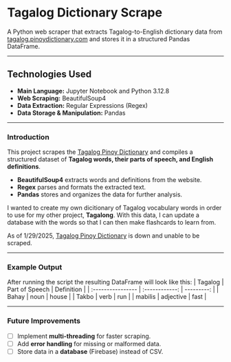 # Tagalog Dictionary Scrape

A Python web scraper that extracts Tagalog-to-English dictionary data from [tagalog.pinoydictionary.com](https://tagalog.pinoydictionary.com) and stores it in a structured Pandas DataFrame.

---

## Technologies Used
- **Main Language:** Jupyter Notebook and Python 3.12.8
- **Web Scraping:** BeautifulSoup4  
- **Data Extraction:** Regular Expressions (Regex)  
- **Data Storage & Manipulation:** Pandas  

---

### Introduction
This project scrapes the [Tagalog Pinoy Dictionary](https://tagalog.pinoydictionary.com) and compiles a structured dataset of **Tagalog words, their parts of speech, and English definitions**.  
- **BeautifulSoup4** extracts words and definitions from the website.  
- **Regex** parses and formats the extracted text.  
- **Pandas** stores and organizes the data for further analysis.  

I wanted to create my own dicitionary of Tagalog vocabulary words in order to use for my other project, **Tagalong**. With this data, I can update a database with the words so that I can then make flashcards to learn from.

As of 1/29/2025, [Tagalog Pinoy Dictionary](https://tagalog.pinoydictionary.com) is down and unable to be scraped.

---

### Example Output
After running the script the resulting DataFrame will look like this:
| Tagalog           | Part of Speech | Definition |
| :---------------- | :------------: | ---------: |
| Bahay             |   noun         | house      |
| Takbo             |   verb         | run        |
| mabilis           |   adjective    | fast       |

---

### Future Improvements
- [ ] Implement **multi-threading** for faster scraping.
- [ ] Add **error handling** for missing or malformed data.
- [ ] Store data in a **database** (Firebase) instead of CSV.
